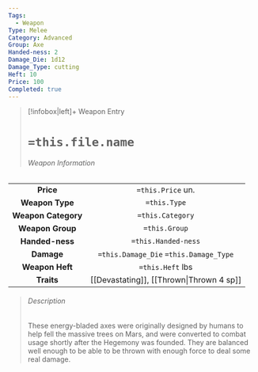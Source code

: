 ```yaml
---
Tags:
  - Weapon
Type: Melee
Category: Advanced
Group: Axe
Handed-ness: 2
Damage_Die: 1d12
Damage_Type: cutting
Heft: 10
Price: 100
Completed: true
---
```

> [!infobox|left]+ Weapon Entry
> # `=this.file.name`
> ###### Weapon Information
|                     |                                          |
|:-------------------:|:----------------------------------------:|
|      **Price**      |            `=this.Price` un.             |
|   **Weapon Type**   |               `=this.Type`               |
| **Weapon Category** |             `=this.Category`             |
|  **Weapon Group**   |              `=this.Group`               |
|   **Handed-ness**   |           `=this.Handed-ness`           |
|     **Damage**      | `=this.Damage_Die` `=this.Damage_Type` |
|   **Weapon Heft**    |             `=this.Heft` lbs             |
|     **Traits**      |           [[Devastating]], [[Thrown\|Thrown 4 sp]]                               |
> ###### *Description*
> These energy-bladed axes were originally designed by humans to help fell the massive trees on Mars, and were converted to combat usage shortly after the Hegemony was founded. They are balanced well enough to be able to be thrown with enough force to deal some real damage. 